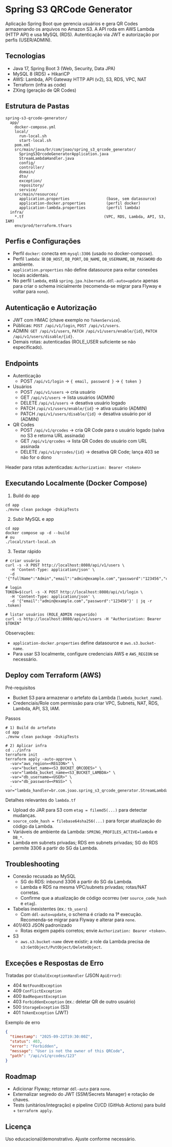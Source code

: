 # Spring S3 QRCode Generator

Aplicação Spring Boot que gerencia usuários e gera QR Codes armazenando os arquivos no Amazon S3. A API roda em AWS Lambda (HTTP API) e usa MySQL (RDS). Autenticação via JWT e autorização por perfis (USER/ADMIN).

## Tecnologias
- Java 17, Spring Boot 3 (Web, Security, Data JPA)
- MySQL 8 (RDS) + HikariCP
- AWS: Lambda, API Gateway HTTP API (v2), S3, RDS, VPC, NAT
- Terraform (infra as code)
- ZXing (geração de QR Codes)

## Estrutura de Pastas
```
spring-s3-qrcode-generator/
  app/
    docker-compose.yml
    local/
      run-local.sh
      start-local.sh
    pom.xml
    src/main/java/br/com/joao/spring_s3_qrcode_generator/
      SpringS3QrcodeGeneratorApplication.java
      StreamLambdaHandler.java
      config/
      controller/
      domain/
      dto/
      exception/
      repository/
      service/
    src/main/resources/
      application.properties                (base, sem datasource)
      application-docker.properties         (perfil docker)
      application-lambda.properties         (perfil lambda)
  infra/
    *.tf                                   (VPC, RDS, Lambda, API, S3, IAM)
    env/prod/terraform.tfvars
```

## Perfis e Configurações
- Perfil `docker`: conecta em `mysql:3306` (usado no docker-compose).
- Perfil `lambda`: lê `DB_HOST`, `DB_PORT`, `DB_NAME`, `DB_USERNAME`, `DB_PASSWORD` do ambiente.
- `application.properties` não define datasource para evitar conexões locais acidentais.
- No perfil `lambda`, está `spring.jpa.hibernate.ddl-auto=update` apenas para criar o schema inicialmente (recomenda-se migrar para Flyway e voltar para `none`).

## Autenticação e Autorização
- JWT com HMAC (chave exemplo no `TokenService`).
- Públicas: `POST /api/v1/login`, `POST /api/v1/users`.
- ADMIN: `GET /api/v1/users`, `PATCH /api/v1/users/enable/{id}`, `PATCH /api/v1/users/disable/{id}`.
- Demais rotas: autenticadas (ROLE_USER suficiente se não especificado).

## Endpoints
- Autenticação
  - POST `/api/v1/login` → `{ email, password }` → `{ token }`
- Usuários
  - POST `/api/v1/users` → cria usuário
  - GET `/api/v1/users` → lista usuários (ADMIN)
  - DELETE `/api/v1/users` → desativa usuário logado
  - PATCH `/api/v1/users/enable/{id}` → ativa usuário (ADMIN)
  - PATCH `/api/v1/users/disable/{id}` → desativa usuário por id (ADMIN)
- QR Codes
  - POST `/api/v1/qrcodes` → cria QR Code para o usuário logado (salva no S3 e retorna URL assinada)
  - GET `/api/v1/qrcodes` → lista QR Codes do usuário com URL assinada
  - DELETE `/api/v1/qrcodes/{id}` → desativa QR Code; lança 403 se não for o dono

Header para rotas autenticadas: `Authorization: Bearer <token>`

## Executando Localmente (Docker Compose)
1) Build do app
```
cd app
./mvnw clean package -DskipTests
```
2) Subir MySQL e app
```
cd app
docker compose up -d --build
# ou
./local/start-local.sh
```
3) Testar rápido
```
# criar usuário
curl -s -X POST http://localhost:8080/api/v1/users \
  -H 'Content-Type: application/json' \
  -d '{"fullName":"Admin","email":"admin@example.com","password":"123456","confirmPassword":"123456"}'

# login
TOKEN=$(curl -s -X POST http://localhost:8080/api/v1/login \
  -H 'Content-Type: application/json' \
  -d '{"email":"admin@example.com","password":"123456"}' | jq -r .token)

# listar usuários (ROLE_ADMIN requerido)
curl -s http://localhost:8080/api/v1/users -H "Authorization: Bearer $TOKEN"
```
Observações:
- `application-docker.properties` define datasource e `aws.s3.bucket-name`.
- Para usar S3 localmente, configure credenciais AWS e `AWS_REGION` se necessário.

## Deploy com Terraform (AWS)
Pré-requisitos
- Bucket S3 para armazenar o artefato da Lambda (`lambda_bucket_name`).
- Credenciais/Role com permissão para criar VPC, Subnets, NAT, RDS, Lambda, API, S3, IAM.

Passos
```
# 1) Build do artefato
cd app
./mvnw clean package -DskipTests

# 2) Aplicar infra
cd ../infra
terraform init
terraform apply -auto-approve \
  -var="aws_region=<REGION>" \
  -var="bucket_name=<S3_BUCKET_QRCODES>" \
  -var="lambda_bucket_name=<S3_BUCKET_LAMBDA>" \
  -var="db_username=<USER>" \
  -var="db_password=<PASS>" \
  -var="lambda_handler=br.com.joao.spring_s3_qrcode_generator.StreamLambdaHandler::handleRequest"
```
Detalhes relevantes do `lambda.tf`
- Upload do JAR para S3 com `etag = filemd5(...)` para detectar mudanças.
- `source_code_hash = filebase64sha256(...)` para forçar atualização do código da Lambda.
- Variáveis de ambiente da Lambda: `SPRING_PROFILES_ACTIVE=lambda` e `DB_*`.
- Lambda em subnets privadas; RDS em subnets privadas; SG do RDS permite 3306 a partir do SG da Lambda.

## Troubleshooting
- Conexão recusada ao MySQL
  - SG do RDS: inbound 3306 a partir do SG da Lambda.
  - Lambda e RDS na mesma VPC/subnets privadas; rotas/NAT corretas.
  - Confirme que a atualização de código ocorreu (ver `source_code_hash` e `etag`).
- Tabelas inexistentes (ex.: `tb_users`)
  - Com `ddl-auto=update`, o schema é criado na 1ª execução. Recomenda-se migrar para Flyway e alterar para `none`.
- 401/403 JSON padronizado
  - Rotas exigem papéis corretos; envie `Authorization: Bearer <token>`.
- S3
  - `aws.s3.bucket-name` deve existir; a role da Lambda precisa de `s3:GetObject/PutObject/DeleteObject`.

## Exceções e Respostas de Erro
Tratadas por `GlobalExceptionHandler` (JSON `ApiError`):
- 404 `NotFoundException`
- 409 `ConflictException`
- 400 `BadRequestException`
- 403 `ForbiddenException` (ex.: deletar QR de outro usuário)
- 500 `StorageException` (S3)
- 401 `TokenException` (JWT)

Exemplo de erro
```json
{
  "timestamp": "2025-09-22T19:30:00Z",
  "status": 403,
  "error": "Forbidden",
  "message": "User is not the owner of this QRCode",
  "path": "/api/v1/qrcodes/123"
}
```

## Roadmap
- Adicionar Flyway; retornar `ddl-auto` para `none`.
- Externalizar segredo do JWT (SSM/Secrets Manager) e rotação de chaves.
- Tests (unitários/integração) e pipeline CI/CD (GitHub Actions) para build + `terraform apply`.

## Licença
Uso educacional/demonstrativo. Ajuste conforme necessário.
